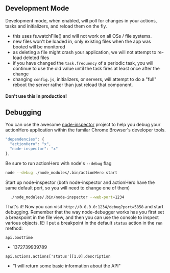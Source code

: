 ## Development Mode

Development mode, when enabled, will poll for changes in your actions, tasks and initializers, and reload them on the fly.

- this uses fs.watchFile() and will not work on all OSs / file systems.
- new files won't be loaded in, only existing files when the app was booted will be monitored
- as deleting a file might crash your application, we will not attempt to re-load deleted files
- if you have changed the `task.frequency` of a periodic task, you will continue to use the old value until the task fires at least once after the change 
- changing `config.js`, initializers, or servers, will attempt to do a "full" reboot the server rather than just reload that component.

#### Don't use this in production!

## Debugging

You can use the awesome [node-inspector](https://github.com/dannycoates/node-inspector) project to help you debug your actionHero application within the familar Chrome Browser's developer tools.


```javascript
"dependencies": {
  "actionHero": "x",
  "node-inspector": "x"
},
```

Be sure to run actionHero with node's `--debug` flag

```bash
node --debug ./node_modules/.bin/actionHero start
```

Start up node-inspector (both node-inspector and actionHero have the same default port, so you will need to change one of them)

```bash
  ./node_modules/.bin/node-inspector --web-port=1234
```

That's it! Now you can visit `http://0.0.0.0:1234/debug?port=5858` and start debugging.  Remember that the way node-debugger works has you first set a breakpoint in the file view, and then you can use the console to inspect various objects.  IE: I put a breakpoint in the default `status` action in the `run` method:

`api.bootTime`
- 1372739939789

`api.actions.actions['status'][1.0].description`
- "I will return some basic information about the API"
